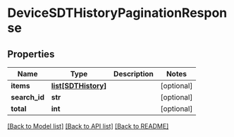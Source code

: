 # DeviceSDTHistoryPaginationResponse

## Properties
Name | Type | Description | Notes
------------ | ------------- | ------------- | -------------
**items** | [**list[SDTHistory]**](SDTHistory.md) |  | [optional] 
**search_id** | **str** |  | [optional] 
**total** | **int** |  | [optional] 

[[Back to Model list]](../README.md#documentation-for-models) [[Back to API list]](../README.md#documentation-for-api-endpoints) [[Back to README]](../README.md)


